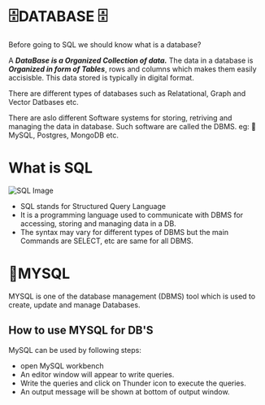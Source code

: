 # 🗄️DATABASE 🗄

Before going to SQL we should know what is a database?

A ***DataBase is a Organized Collection of data.*** The data in a database is ***Organized in form of Tables***, rows and columns which makes them easily accisisble. This data stored is typically in digital format.

There are different types of databases such as Relatational, Graph and Vector Datbases etc.

There are aslo different Software systems for storing, retriving and managing the data in database. Such software are called the DBMS. eg: 🐬MySQL, Postgres, MongoDB etc.

# What is SQL 

![SQL Image](https://www.mytecbits.com/wp-content/uploads/SQL.png)

- SQL stands for Structured Query Language
- It is a programming language used to communicate with DBMS for accessing, storing and managing data in a DB.
- The syntax may vary for different types of DBMS but the main Commands are SELECT, etc are same for all DBMS.

# 🐬MYSQL

MYSQL is one of the database management (DBMS) tool which is used to create, update and manage Databases.

## How to use MYSQL for DB'S

MySQL can be used by following steps:

- open MySQL workbench
- An editor window will appear to write queries.
- Write the queries and click on Thunder icon to execute the queries.
- An output message will be shown at bottom of output window.



